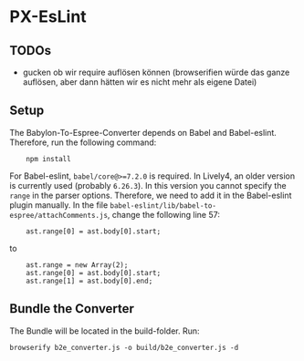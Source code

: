 # PX-EsLint

## TODOs
* gucken ob wir require auflösen können (browserifien würde das ganze auflösen, aber dann hätten wir es nicht mehr
 als eigene Datei)

## Setup
The Babylon-To-Espree-Converter depends on Babel and Babel-eslint. Therefore, run the following command:
```
    npm install
```

For Babel-eslint, `babel/core@>=7.2.0` is required. In Lively4, an older version is currently used (probably `6.26.3`).
In this version you cannot specify the `range` in the parser options. 
Therefore, we need to add it in the Babel-eslint plugin manually.
In the file `babel-eslint/lib/babel-to-espree/attachComments.js`, change the following line 57:
```
    ast.range[0] = ast.body[0].start;
```
to
```
    ast.range = new Array(2);
    ast.range[0] = ast.body[0].start;
    ast.range[1] = ast.body[0].end;
```

## Bundle the Converter
The Bundle will be located in the build-folder. Run:
```
browserify b2e_converter.js -o build/b2e_converter.js -d
```
